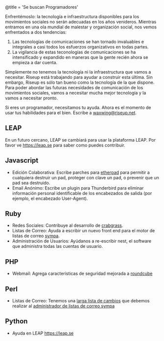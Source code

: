 @title = 'Se buscan Programadores'

Enfrentémoslo: la tecnología e infraestructura disponibles para los movimientos sociales no serán adecuadas en los años venideros. Mientras entramos en una ola mundial de malestar y organización social, nos vemos enfrentados a dos tendencias:

1. Las tecnologías de comunicaciones se han tornado invaluables e integrales a casi todos los esfuerzos organizativos en todas partes.
1. La vigilancia de estas teconologías de comunicaciones se ha intensificado y expandido en maneras que la gente recién ahora se empieza a dar cuenta.

Simplemente no tenemos la tecnología ni la infraestructura que vamos a necesitar. Riseup está trabajando para ayudar a construir esta última. Sin embargo, Riseup es sólo tan bueno como la tecnología de la que dispone. Para poder abordar las futuras necesidades de comunicación de los movimientos sociales, vamos a necesitar mucha mejor tecnología y la vamos a necesitar pronto.

Si eres un programador, necesitamos tu ayuda. Ahora es el momento de usar tus habilidades para el bien. Escribe a waxwing@riseup.net.

## LEAP

En un futuro cercano, LEAP se cambiará para usar la plataforma LEAP. Por favor ve https://leap.se para saber como puedes contribuir.

## Javascript

* Edición Colaborativa: Escribe parches para [etherpad](https://etherpad.org) para permitir a cualquiera destruir un pad, proteger con clave un pad, o prevenir que un pad sea destruido.
* Email Anónimo: Escribe un plugin para Thunderbird para eliminar información personal identificable de los encabezados de salida (por ejemplo, el encabezado User-Agent).

## Ruby

* Redes Sociales: Contribuye al desarrollo de [crabgrass](https://github.com/RiseupLabs/crabgrass-core).
* Listas de Correo: Ayuda a escribir un nuevo front end para el motor de listas de correo [sympa](https://www.sympa.org).
* Administración de Usuarios: Ayúdanos a re-escribir nest, el software que administra todas las cuentas de usuario.

## PHP

* Webmail: Agrega características de seguridad mejorada a [roundcube](https://roundcube.net.)

## Perl

* Listas de Correo: Tenemos una [larga lista de cambios](https://labs.riseup.net/code/projects/sympa/issues) que debemos realizar al [administrador de listas de correo sympa](https://www.sympa.org.)

## Python

* Ayuda en LEAP https://leap.se
